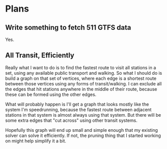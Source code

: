 # Plans

## Write something to fetch 511 GTFS data

Yes.

## All Transit, Efficiently

Really what I want to do is to find the fastest route to visit all stations in a set, using any available public transport and walking. So what I should do is build a graph on that set of vertices, where each edge is a shortest route between those vertices using any forms of transit/walking. I can exclude all the edges that hit stations anywhere in the middle of their route, because these can be formed using the other edges.

What will probably happen is I'll get a graph that looks mostly like the system I'm speedrunning, because the fastest route between adjacent stations in that system is almost always using that system. But there will be some extra edges that "cut across" using other transit systems.

Hopefully this graph will end up small and simple enough that my existing solver can solve it efficiently. If not, the pruning thing that I started working on might help simplify it a bit.

